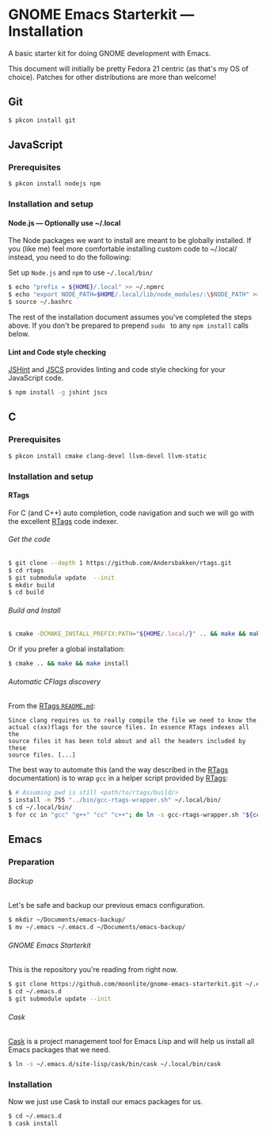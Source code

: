 # GNOME Emacs Starterkit — Installation

A basic starter kit for doing GNOME development with Emacs.

This document will initially be pretty Fedora 21 centric (as that's my OS of choice). Patches for other distributions are more than welcome!

## Git

```bash
$ pkcon install git
```

## JavaScript

### Prerequisites

```bash
$ pkcon install nodejs npm
```

### Installation and setup

#### Node.js — Optionally use ~/.local

The Node packages we want to install are meant to be globally installed. If you (like me) feel more comfortable installing custom code to ~/.local/ instead, you need to do the following:

Set up `Node.js` and `npm` to use `~/.local/bin/`

```bash
$ echo "prefix = ${HOME}/.local" >> ~/.npmrc
$ echo "export NODE_PATH=$HOME/.local/lib/node_modules/:\$NODE_PATH" >> ~/.bashrc
$ source ~/.bashrc
```

The rest of the installation document assumes you've completed the steps above. If you don't be prepared to prepend `sudo ` to any `npm install` calls below.

#### Lint and Code style checking

[JSHint][JSHint] and [JSCS][JSCS] provides linting and code style checking for your JavaScript code.

```bash
$ npm install -g jshint jscs
```

## C

### Prerequisites

```bash
$ pkcon install cmake clang-devel llvm-devel llvm-static
```

### Installation and setup

#### RTags

For C (and C++) auto completion, code navigation and such we will go with the excellent [RTags][RTags] code indexer.

###### Get the code

```bash
$ git clone --depth 1 https://github.com/Andersbakken/rtags.git
$ cd rtags
$ git submodule update  --init
$ mkdir build
$ cd build
```

###### Build and Install

```bash
$ cmake -DCMAKE_INSTALL_PREFIX:PATH="${HOME/.local/}" .. && make && make install
```

Or if you prefer a global installation: 

```bash
$ cmake .. && make && make install
```

###### Automatic CFlags discovery

From the [RTags `README.md`][RTags]:

	Since clang requires us to really compile the file we need to know the
	actual c(xx)flags for the source files. In essence RTags indexes all the
	source files it has been told about and all the headers included by these
	source files. [...]

The best way to automate this (and the way described in the [RTags][RTags] documentation) is to wrap `gcc` in a helper script provided by [RTags][RTags]:

```bash
$ # Assuming pwd is still <path/to/rtags/build/>
$ install -m 755 "../bin/gcc-rtags-wrapper.sh" ~/.local/bin/
$ cd ~/.local/bin/
$ for cc in "gcc" "g++" "cc" "c++"; do ln -s gcc-rtags-wrapper.sh "${cc}"; done
```

## Emacs

### Preparation

###### Backup

Let's be safe and backup our previous emacs configuration.

```bash
$ mkdir ~/Documents/emacs-backup/
$ mv ~/.emacs ~/.emacs.d ~/Documents/emacs-backup/
```

###### GNOME Emacs Starterkit

This is the repository you're reading from right now.

```bash
$ git clone https://github.com/moonlite/gnome-emacs-starterkit.git ~/.emacs.d
$ cd ~/.emacs.d
$ git submodule update --init
```

###### Cask

[Cask][Cask] is a project management tool for Emacs Lisp and will help us install all
Emacs packages that we need.

```bash
$ ln -s ~/.emacs.d/site-lisp/cask/bin/cask ~/.local/bin/cask
```

### Installation

Now we just use Cask to install our emacs packages for us.

```bash
$ cd ~/.emacs.d
$ cask install
```

[RTags]: https://github.com/Andersbakken/rtags "RTags"

[JSHint]: http://jshint.com/ "JSHint"

[JSCS]: https://github.com/jscs-dev/node-jscs "JSCS"

[Cask]: https://github.com/cask/cask "Cask"

[gnome-emacs-starterkit]: https://github.com/moonlite/gnome-emacs-starterkit "GNOME Emacs Startkit"
